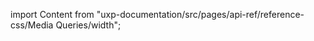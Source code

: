 
import Content from "uxp-documentation/src/pages/api-ref/reference-css/Media Queries/width";

<Content query="product=photoshop"/>
